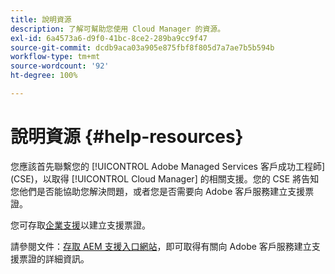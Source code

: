 ```yaml
---
title: 說明資源
description: 了解可幫助您使用 Cloud Manager 的資源。
exl-id: 6a4573a6-d9f0-41bc-8ce2-289ba9cc9f47
source-git-commit: dcdb9aca03a905e875fbf8f805d7a7ae7b5b594b
workflow-type: tm+mt
source-wordcount: '92'
ht-degree: 100%

---
```



# 說明資源 {#help-resources}

您應該首先聯繫您的 [!UICONTROL Adobe Managed Services 客戶成功工程師] (CSE)，以取得 [!UICONTROL Cloud Manager] 的相關支援。您的 CSE 將告知您他們是否能協助您解決問題，或者您是否需要向 Adobe 客戶服務建立支援票證。

您可存取[企業支援](https://experienceleague.adobe.com/?support-tab=home#support)以建立支援票證。

請參閱文件：[存取 AEM 支援入口網站](https://helpx.adobe.com/tw/enterprise/using/support-and-expert-services.html)，即可取得有關向 Adobe 客戶服務建立支援票證的詳細資訊。
